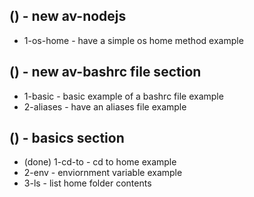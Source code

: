 
## () - new av-nodejs
* 1-os-home - have a simple os home method example

## () - new av-bashrc file section
* 1-basic - basic example of a bashrc file example
* 2-aliases - have an aliases file example

## () - basics section
* (done) 1-cd-to - cd to home example
* 2-env - enviornment variable example
* 3-ls - list home folder contents

